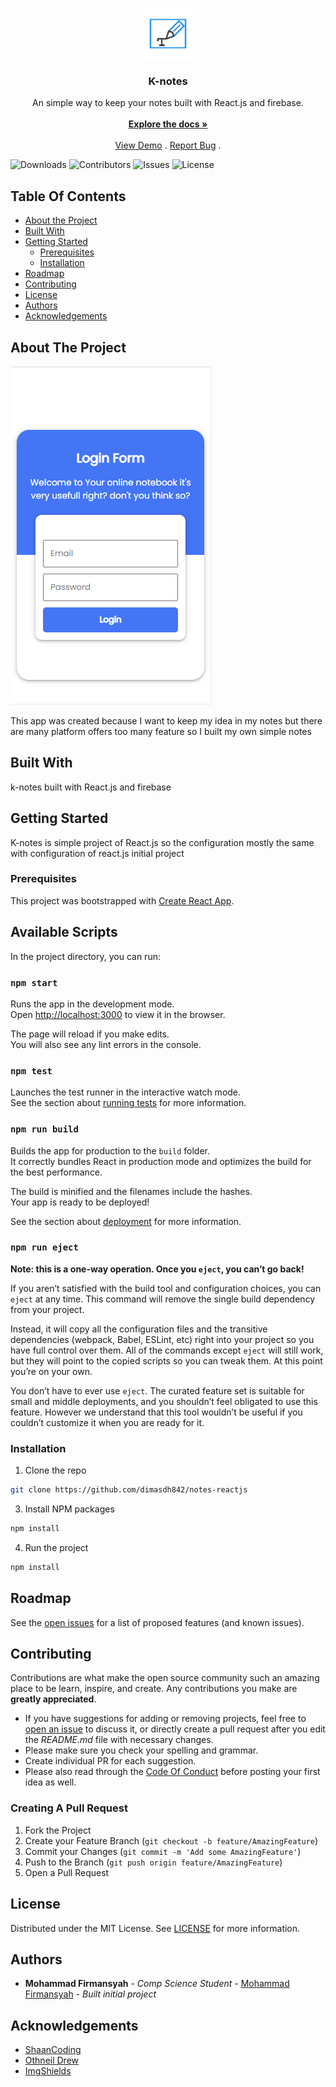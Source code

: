 <br/>
<p align="center">
  <a href="https://github.com/dimasdh842/notes-reactjs">
    <img src="public/logo.png" alt="Logo" width="80" height="80">
  </a>

  <h3 align="center">K-notes</h3>

  <p align="center">
    An simple way to keep your notes built with React.js and firebase.
    <br/>
    <br/>
    <a href="https://github.com/dimasdh842/notes-reactjs"><strong>Explore the docs »</strong></a>
    <br/>
    <br/>
    <a href="https://github.com/dimasdh842/notes-reactjs">View Demo</a>
    .
    <a href="https://github.com/dimasdh842/notes-reactjs/issues">Report Bug</a>
    .
  </p>
</p>

![Downloads](https://img.shields.io/github/downloads/dimasdh842/notes-reactjs/total) ![Contributors](https://img.shields.io/github/contributors/dimasdh842/notes-reactjs?color=dark-green) ![Issues](https://img.shields.io/github/issues/dimasdh842/notes-reactjs) ![License](https://img.shields.io/github/license/dimasdh842/notes-reactjs) 

## Table Of Contents

* [About the Project](#about-the-project)
* [Built With](#built-with)
* [Getting Started](#getting-started)
  * [Prerequisites](#prerequisites)
  * [Installation](#installation)
* [Roadmap](#roadmap)
* [Contributing](#contributing)
* [License](#license)
* [Authors](#authors)
* [Acknowledgements](#acknowledgements)

## About The Project

![Screen Shot](SS.png)

This app was created because I want to keep my idea in my notes but there are many platform offers too many feature so I built my own simple notes

## Built With

k-notes built with React.js and firebase 

## Getting Started

K-notes is simple project of React.js so the configuration mostly the same with configuration of react.js initial project

### Prerequisites

This project was bootstrapped with [Create React App](https://github.com/facebook/create-react-app).

## Available Scripts

In the project directory, you can run:

### `npm start`

Runs the app in the development mode.\
Open [http://localhost:3000](http://localhost:3000) to view it in the browser.

The page will reload if you make edits.\
You will also see any lint errors in the console.

### `npm test`

Launches the test runner in the interactive watch mode.\
See the section about [running tests](https://facebook.github.io/create-react-app/docs/running-tests) for more information.

### `npm run build`

Builds the app for production to the `build` folder.\
It correctly bundles React in production mode and optimizes the build for the best performance.

The build is minified and the filenames include the hashes.\
Your app is ready to be deployed!

See the section about [deployment](https://facebook.github.io/create-react-app/docs/deployment) for more information.

### `npm run eject`

**Note: this is a one-way operation. Once you `eject`, you can’t go back!**

If you aren’t satisfied with the build tool and configuration choices, you can `eject` at any time. This command will remove the single build dependency from your project.

Instead, it will copy all the configuration files and the transitive dependencies (webpack, Babel, ESLint, etc) right into your project so you have full control over them. All of the commands except `eject` will still work, but they will point to the copied scripts so you can tweak them. At this point you’re on your own.

You don’t have to ever use `eject`. The curated feature set is suitable for small and middle deployments, and you shouldn’t feel obligated to use this feature. However we understand that this tool wouldn’t be useful if you couldn’t customize it when you are ready for it.


### Installation

1. Clone the repo

```sh
git clone https://github.com/dimasdh842/notes-reactjs
```

3. Install NPM packages

```sh
npm install
```

4. Run the project

```sh
npm install
```

## Roadmap

See the [open issues](https://github.com/dimasdh842/notes-reactjs/issues) for a list of proposed features (and known issues).

## Contributing

Contributions are what make the open source community such an amazing place to be learn, inspire, and create. Any contributions you make are **greatly appreciated**.
* If you have suggestions for adding or removing projects, feel free to [open an issue](https://github.com/dimasdh842/notes-reactjs/issues/new) to discuss it, or directly create a pull request after you edit the *README.md* file with necessary changes.
* Please make sure you check your spelling and grammar.
* Create individual PR for each suggestion.
* Please also read through the [Code Of Conduct](https://github.com/dimasdh842/notes-reactjs/blob/main/CODE_OF_CONDUCT.md) before posting your first idea as well.

### Creating A Pull Request

1. Fork the Project
2. Create your Feature Branch (`git checkout -b feature/AmazingFeature`)
3. Commit your Changes (`git commit -m 'Add some AmazingFeature'`)
4. Push to the Branch (`git push origin feature/AmazingFeature`)
5. Open a Pull Request

## License

Distributed under the MIT License. See [LICENSE](https://github.com/dimasdh842/notes-reactjs/blob/main/LICENSE.md) for more information.

## Authors

* **Mohammad Firmansyah** - *Comp Science Student* - [Mohammad Firmansyah](https://github.com/dmasdh842/) - *Built initial project*

## Acknowledgements

* [ShaanCoding](https://github.com/ShaanCoding/)
* [Othneil Drew](https://github.com/othneildrew/Best-README-Template)
* [ImgShields](https://shields.io/)
